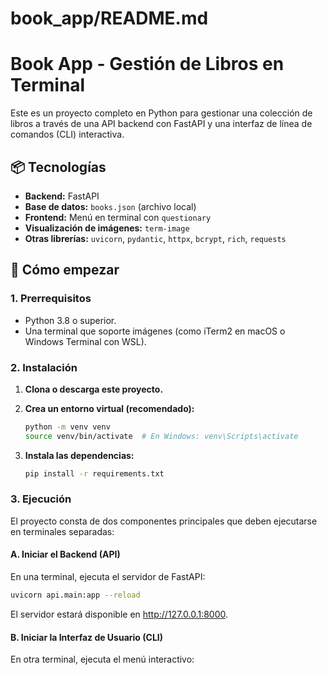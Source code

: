 # book_app/README.md

# Book App - Gestión de Libros en Terminal

Este es un proyecto completo en Python para gestionar una colección de libros a través de una API backend con FastAPI y una interfaz de línea de comandos (CLI) interactiva.

## 📦 Tecnologías

*   **Backend:** FastAPI
*   **Base de datos:** `books.json` (archivo local)
*   **Frontend:** Menú en terminal con `questionary`
*   **Visualización de imágenes:** `term-image`
*   **Otras librerías:** `uvicorn`, `pydantic`, `httpx`, `bcrypt`, `rich`, `requests`

## 🚀 Cómo empezar

### 1. Prerrequisitos

*   Python 3.8 o superior.
*   Una terminal que soporte imágenes (como iTerm2 en macOS o Windows Terminal con WSL).

### 2. Instalación

1.  **Clona o descarga este proyecto.**

2.  **Crea un entorno virtual (recomendado):**
    ```bash
    python -m venv venv
    source venv/bin/activate  # En Windows: venv\Scripts\activate
    ```

3.  **Instala las dependencias:**
    ```bash
    pip install -r requirements.txt
    ```

### 3. Ejecución

El proyecto consta de dos componentes principales que deben ejecutarse en terminales separadas:

#### A. Iniciar el Backend (API)

En una terminal, ejecuta el servidor de FastAPI:

```bash
uvicorn api.main:app --reload
```

El servidor estará disponible en http://127.0.0.1:8000.
#### B. Iniciar la Interfaz de Usuario (CLI)
En otra terminal, ejecuta el menú interactivo:

